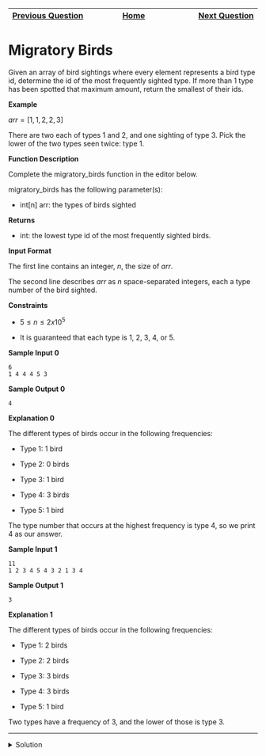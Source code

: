 | <img width=1000>[Previous Question](https://github.com/Kevin-Lago/python-hackerrank-solutions/tree/main/src/)</img> | <img width=1000>[Home](https://github.com/Kevin-Lago/python-hackerrank-solutions)</img> | <img width=1000>[Next Question](https://github.com/Kevin-Lago/python-hackerrank-solutions/tree/main/src/)</img> |
|:---|:---:|---:|

# Migratory Birds

Given an array of bird sightings where every element represents a bird type id, determine the id of the most frequently sighted type. If more than 1 type has been spotted that maximum amount, return the smallest of their ids.

__Example__

$arr = [1,1,2,2,3]$

There are two each of types $1$ and $2$, and one sighting of type $3$. Pick the lower of the two types seen twice: type $1$.

__Function Description__

Complete the migratory_birds function in the editor below.

migratory_birds has the following parameter(s):

- int[n] arr: the types of birds sighted

__Returns__

- int: the lowest type id of the most frequently sighted birds.

__Input Format__

The first line contains an integer, $n$, the size of $arr$.

The second line describes $arr$ as $n$ space-separated integers, each a type number of the bird sighted.

__Constraints__

- $5 \le n \le 2 x 10^{5}$

- It is guaranteed that each type is $1$, $2$, $3$, $4$, or $5$.

__Sample Input 0__

```
6
1 4 4 4 5 3
```

__Sample Output 0__

```
4
```

__Explanation 0__

The different types of birds occur in the following frequencies:

- Type $1$: $1$ bird

- Type $2$: $0$ birds

- Type $3$: $1$ bird

- Type $4$: $3$ birds

- Type $5$: $1$ bird

The type number that occurs at the highest frequency is type $4$, so we print $4$ as our answer.

__Sample Input 1__

```
11
1 2 3 4 5 4 3 2 1 3 4
```

__Sample Output 1__

```
3
```

__Explanation 1__

The different types of birds occur in the following frequencies:

- Type $1$: $2$ birds

- Type $2$: $2$ birds

- Type $3$: $3$ birds

- Type $4$: $3$ birds

- Type $5$: $1$ bird

Two types have a frequency of $3$, and the lower of those is type $3$.

---

<details><summary>Solution</summary>
    
```python
import collections


def migratory_birds(arr):
    counter = collections.Counter(arr)
    highest_value = max(counter.values())

    for i in range(1, 6):
        if counter[i] == highest_value:
            return i


if __name__ == '__main__':
    n = int(input())
    arr = list(map(int, input().split()))

    print(migratory_birds(arr))
```
</details>
